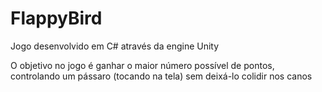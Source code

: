 # FlappyBird

Jogo desenvolvido em C# através da engine Unity

O objetivo no jogo é ganhar o maior número possível de pontos, controlando um pássaro (tocando na tela) sem deixá-lo colidir nos canos
